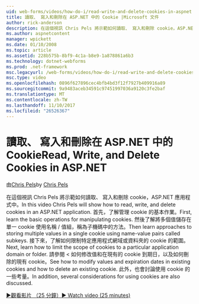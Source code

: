 ```yaml
---
uid: web-forms/videos/how-do-i/read-write-and-delete-cookies-in-aspnet
title: 讀取、 寫入和刪除在 ASP.NET 中的 Cookie |Microsoft 文件
author: rick-anderson
description: 在這個視訊 Chris Pels 將示範如何讀取、 寫入和刪除 cookie，ASP.NET 應用程式中。 首先，了解管理 cooki 的基本作業...
ms.author: aspnetcontent
manager: wpickett
ms.date: 01/10/2008
ms.topic: article
ms.assetid: 228b575b-8bf9-4c1a-b8e9-1a878861a6b3
ms.technology: dotnet-webforms
ms.prod: .net-framework
msc.legacyurl: /web-forms/videos/how-do-i/read-write-and-delete-cookies-in-aspnet
msc.type: video
ms.openlocfilehash: 0896f627896cec4bfb4bd3f12f7927b409916a89
ms.sourcegitcommit: 9a9483aceb34591c97451997036a9120c3fe2baf
ms.translationtype: MT
ms.contentlocale: zh-TW
ms.lasthandoff: 11/10/2017
ms.locfileid: "26526367"
---
```

<a name="read-write-and-delete-cookies-in-aspnet"></a><span data-ttu-id="82040-104">讀取、 寫入和刪除在 ASP.NET 中的 Cookie</span><span class="sxs-lookup"><span data-stu-id="82040-104">Read, Write, and Delete Cookies in ASP.NET</span></span>
====================
<span data-ttu-id="82040-105">由[Chris Pels](https://twitter.com/chrispels)</span><span class="sxs-lookup"><span data-stu-id="82040-105">by [Chris Pels](https://twitter.com/chrispels)</span></span>

<span data-ttu-id="82040-106">在這個視訊 Chris Pels 將示範如何讀取、 寫入和刪除 cookie，ASP.NET 應用程式中。</span><span class="sxs-lookup"><span data-stu-id="82040-106">In this video Chris Pels will show how to read, write, and delete cookies in an ASP.NET application.</span></span> <span data-ttu-id="82040-107">首先，了解管理 cookie 的基本作業。</span><span class="sxs-lookup"><span data-stu-id="82040-107">First, learn the basic operations for manipulating cookies.</span></span> <span data-ttu-id="82040-108">然後了解將多個值儲存在單一 cookie 使用名稱 / 值組，稱為子機碼中的方法。</span><span class="sxs-lookup"><span data-stu-id="82040-108">Then learn approaches to storing multiple values in a single cookie using name-value pairs called subkeys.</span></span> <span data-ttu-id="82040-109">接下來，了解如何限制特定應用程式網域或資料夾的 cookie 的範圍。</span><span class="sxs-lookup"><span data-stu-id="82040-109">Next, learn how to limit the scope of cookies to a particular application domain or folder.</span></span> <span data-ttu-id="82040-110">請參閱 < 如何修改值和在現有的 cookie 到期日，以及如何刪除的現有 cookie。</span><span class="sxs-lookup"><span data-stu-id="82040-110">See how to modify values and expiration dates in existing cookies and how to delete an existing cookie.</span></span> <span data-ttu-id="82040-111">此外，也會討論使用 cookie 的一些考量。</span><span class="sxs-lookup"><span data-stu-id="82040-111">In addition, several considerations for using cookies are also discussed.</span></span>

[<span data-ttu-id="82040-112">&#9654;觀看影片 （25 分鐘）</span><span class="sxs-lookup"><span data-stu-id="82040-112">&#9654; Watch video (25 minutes)</span></span>](https://channel9.msdn.com/Blogs/ASP-NET-Site-Videos/read-write-and-delete-cookies-in-aspnet)
